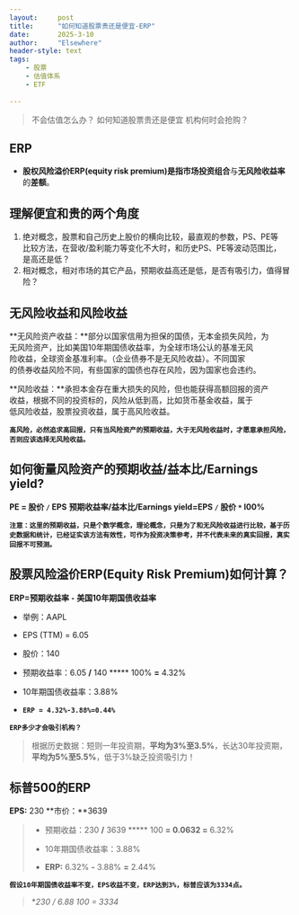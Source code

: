 ```yaml
---
layout: 	post
title: 		"如何知道股票贵还是便宜-ERP"
date:       2025-3-10
author: 	"Elsewhere"
header-style: text
tags:
    - 股票 
    - 估值体系
    - ETF
    
---
```


> 不会估值怎么办？
> 如何知道股票贵还是便宜
> 机构何时会抢购？



## ERP

- **股权风险溢价ERP(equity risk premium)**是指市**场投资组合**与**无风险收益率**的**差额**。



## 理解便宜和贵的两个角度

1. 绝对概念，股票和自己历史上股价的横向比较，最直观的参数，PS、PE等  
   比较方法，在营收/盈利能力等变化不大时，和历史PS、PE等波动范围比，  
   是高还是低？
2. 相对概念，相对市场的其它产品，预期收益高还是低，是否有吸引力，值得冒险？

## 无风险收益和风险收益

**无风险资产收益：**部分以国家信用为担保的国债，无本金损失风险，为  
无风险资产，比如美国10年期国债收益率，为全球市场公认的基准无风  
险收益，全球资金基准利率。（企业债券不是无风险收益）。不同国家  
的债券收益风险不同，有些国家的国债也存在风险，因为国家也会违约。  

**风险收益：**承担本金存在重大损失的风险，但也能获得高额回报的资产  
收益，根据不同的投资标的，风险从低到高，比如货币基金收益，属于  
低风险收益，股票投资收益，属于高风险收益。

**`高风险，必然追求高回报，只有当风险资产的预期收益，大于无风险收益时，才愿意承担风险，否则应该选择无风险收益。`**



## 如何衡量风险资产的预期收益/益本比/Earnings yield?

**PE = 股价 `/` EPS**
**预期收益率/益本比/Earnings yield=EPS `/` 股价 `*` l00%**

**`注意：这里的预期收益，只是个数学概念，理论概念，只是为了和无风险收益进行比较，基于历史数据和统计，已经证实该方法有效性，可作为投资决策参考，并不代表未来的真实回报，真实回报不可预测。`**



## 股票风险溢价ERP(Equity Risk Premium)如何计算？

**ERP=预期收益率 `-` 美国10年期国债收益率**

- 举例：AAPL

- EPS (TTM) = 6.05

- 股价：140

- 预期收益率：6.05 **/** 140 ***** 100% **=** 4.32%

- 10年期国债收益率：3.88%

- **`ERP = 4.32%-3.88%=0.44%`**

  

**`ERP多少才会吸引机构？`**

> 根据历史数据：短则一年投资期，**平均为3%至3.5%**，长达30年投资期，**平均为5%至5.5%**，低于3%缺乏投资吸引力！



## 标普500的ERP

**EPS:** 230
**市价：**3639

> - 预期收益：230 **/** 3639 ***** 100 **= 0.0632 =**  6.32%
>
> - 10年期国债收益率：3.88%
>
> - **ERP:** 6.32% **-** 3.88% **=** 2.44%



**`假设10年期国债收益率不变，EPS收益不变，ERP达到3%，标普应该为3334点。`**

> **230 / 6.88 *100 = 3334**

